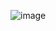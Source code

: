 ![image](https://github.com/EldarKhismatov/Docker/assets/109541884/a156a69e-9c39-4054-baf8-edba5c638009)
